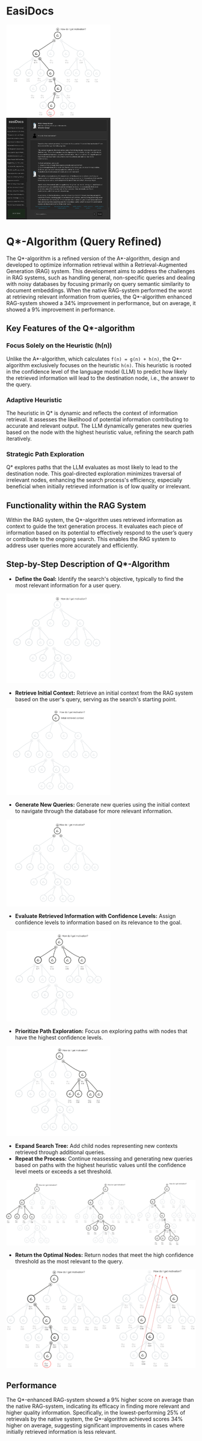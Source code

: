 # EasiDocs

<img src="readmestuff/return_winner_v2.png" alt="Alt Text" width="55%" height="55%">
<img src="readmestuff/ed1.png" alt="Alt Text" width="55%" height="55%">

# Q*-Algorithm (Query Refined)

The Q*-algorithm is a refined version of the A*-algorithm, design and developed to optimize information retrieval within a Retrieval-Augmented Generation (RAG) system. This development aims to address the challenges in RAG systems, such as handling general, non-specific queries and dealing with noisy databases by focusing primarily on query semantic similarity to document embeddings. When the native RAG-system performed the worst at retrieving relevant information from queries, the Q*-algorithm enhanced RAG-system showed a 34% improvement in performance, but on average, it showed a 9% improvement in performance.

## Key Features of the Q*-algorithm

### Focus Solely on the Heuristic (h(n))
Unlike the A*-algorithm, which calculates `f(n) = g(n) + h(n)`, the Q*-algorithm exclusively focuses on the heuristic `h(n)`. This heuristic is rooted in the confidence level of the language model (LLM) to predict how likely the retrieved information will lead to the destination node, i.e., the answer to the query.

### Adaptive Heuristic
The heuristic in Q* is dynamic and reflects the context of information retrieval. It assesses the likelihood of potential information contributing to accurate and relevant output. The LLM dynamically generates new queries based on the node with the highest heuristic value, refining the search path iteratively.

### Strategic Path Exploration
Q* explores paths that the LLM evaluates as most likely to lead to the destination node. This goal-directed exploration minimizes traversal of irrelevant nodes, enhancing the search process's efficiency, especially beneficial when initially retrieved information is of low quality or irrelevant.

## Functionality within the RAG System

Within the RAG system, the Q*-algorithm uses retrieved information as context to guide the text generation process. It evaluates each piece of information based on its potential to effectively respond to the user’s query or contribute to the ongoing search. This enables the RAG system to address user queries more accurately and efficiently.

## Step-by-Step Description of Q*-Algorithm

- **Define the Goal:** Identify the search's objective, typically to find the most relevant information for a user query.
<img src="readmestuff/define_goal_v2.png" alt="Alt Text" width="55%" height="55%">

- **Retrieve Initial Context:** Retrieve an initial context from the RAG system based on the user's query, serving as the search's starting point.
<img src="readmestuff/retrieve_initial_context_v2.png" alt="Alt Text" width="55%" height="55%">

- **Generate New Queries:** Generate new queries using the initial context to navigate through the database for more relevant information.
<img src="readmestuff/generate_new_queries_v2.png" alt="Alt Text" width="55%" height="55%">

- **Evaluate Retrieved Information with Confidence Levels:** Assign confidence levels to information based on its relevance to the goal.
<img src="readmestuff/evaluate_contesxt_v2.png" alt="Alt Text" width="55%" height="55%">

- **Prioritize Path Exploration:** Focus on exploring paths with nodes that have the highest confidence levels.
<img src="readmestuff/prio2_v2.png" alt="Alt Text" width="55%" height="55%">

- **Expand Search Tree:** Add child nodes representing new contexts retrieved through additional queries.
- **Repeat the Process:** Continue reassessing and generating new queries based on paths with the highest heuristic values until the confidence level meets or exceeds a set threshold.
<img src="readmestuff/repeaty.png" alt="Alt Text">

- **Return the Optimal Nodes:** Return nodes that meet the high confidence threshold as the most relevant to the query.
<img src="readmestuff/returny.png" alt="Alt Text">


## Performance

The Q*-enhanced RAG-system showed a 9% higher score on average than the native RAG-system, indicating its efficacy in finding more relevant and higher quality information. Specifically, in the lowest-performing 25% of retrievals by the native system, the Q*-algorithm achieved scores 34% higher on average, suggesting significant improvements in cases where initially retrieved information is less relevant.
